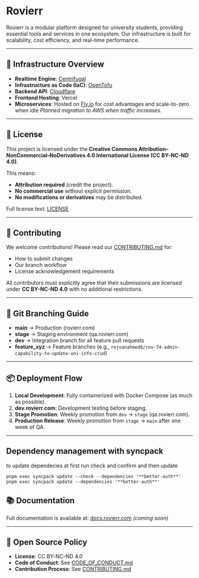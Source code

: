 # Rovierr

Rovierr is a modular platform designed for university students, providing essential tools and services in one ecosystem.
Our infrastructure is built for scalability, cost efficiency, and real-time performance.

---

## 🚀 Infrastructure Overview

- **Realtime Engine**: [Centrifugal](https://centrifugal.dev/)
- **Infrastructure as  Code (IaC)**: [OpenTofu](https://opentofu.org/)
- **Backend API**: [Cloudflare](https://www.cloudflare.com/en-gb/)
- **Frontend Hosting**: Vercel
- **Microservices**: Hosted on [Fly.io](https://fly.io/) for cost advantages and scale-to-zero when idle
  _Planned migration to AWS when traffic increases._

---

## 📜 License

This project is licensed under the **Creative Commons Attribution–NonCommercial–NoDerivatives 4.0 International License (CC BY-NC-ND 4.0)**.

This means:

- **Attribution required** (credit the project).
- **No commercial use** without explicit permission.
- **No modifications or derivatives** may be distributed.

Full license text: [LICENSE](LICENSE)

---

## 🤝 Contributing

We welcome contributions! Please read our [CONTRIBUTING.md](CONTRIBUTING.md) for:

- How to submit changes
- Our branch workflow
- License acknowledgement requirements

All contributors must explicitly agree that their submissions are licensed under **CC BY-NC-ND 4.0** with no additional restrictions.

---

## 🌿 Git Branching Guide

- **main** → Production (rovierr.com)
- **stage** → Staging environment (qa.rovierr.com)
- **dev** → Integration branch for all feature pull requests
- **feature_xyz** → Feature branches (e.g., `rejoanahmed8/rov-74-admin-capability-to-update-uni-info-crud`)

---

## 📦 Deployment Flow

1. **Local Development**: Fully containerized with Docker Compose (as much as possible).
2. **dev.rovierr.com**: Development testing before staging.
3. **Stage Promotion**: Weekly promotion from `dev` → `stage` (qa.rovierr.com).
4. **Production Release**: Weekly promotion from `stage` → `main` after one week of QA.

---

## Dependency management with syncpack
to update dependecies at first run check and confirm and then update
```shell
pnpm exec syncpack update --check --dependencies '**better-auth**'
pnpm exec syncpack update --dependencies '**better-auth**'
```

## 📚 Documentation

Full documentation is available at: [docs.rovierr.com](https://docs.rovierr.com) _(coming soon)_

---

## 📌 Open Source Policy

- **License**: CC BY-NC-ND 4.0
- **Code of Conduct**: See [CODE_OF_CONDUCT.md](CODE_OF_CONDUCT.md)
- **Contribution Process**: See [CONTRIBUTING.md](CONTRIBUTING.md)
